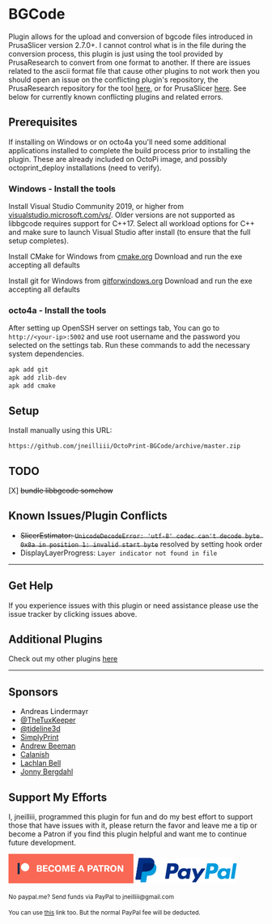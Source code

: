 # BGCode

Plugin allows for the upload and conversion of bgcode files introduced in PrusaSlicer version 2.7.0+. I cannot control what is in the file during the conversion process, this plugin is just using the tool provided by PrusaResearch to convert from one format to another. If there are issues related to the ascii format file that cause other plugins to not work then you should open an issue on the conflicting plugin's repository, the PrusaResearch repository for the tool [here](https://github.com/prusa3d/libbgcode/issues?q=is%3Aissue+is%3Aopen+sort%3Aupdated-desc), or for PrusaSlicer [here](https://github.com/prusa3d/PrusaSlicer/issues?q=is%3Aissue+is%3Aopen+sort%3Aupdated-desc). See below for currently known conflicting plugins and related errors. 

## Prerequisites

If installing on Windows or on octo4a you'll need some additional applications installed to complete the build process prior to installing the plugin. These are already included on OctoPi image, and possibly octoprint_deploy installations (need to verify). 

### Windows - Install the tools

Install Visual Studio Community 2019, or higher from [visualstudio.microsoft.com/vs/](https://visualstudio.microsoft.com/vs/).
Older versions are not supported as libbgcode requires support for C++17.
Select all workload options for C++ and make sure to launch Visual Studio after install (to ensure that the full setup completes).

Install CMake for Windows from [cmake.org](https://cmake.org/)
Download and run the exe accepting all defaults

Install git for Windows from [gitforwindows.org](https://gitforwindows.org/)
Download and run the exe accepting all defaults

### octo4a - Install the tools

After setting up OpenSSH server on settings tab, You can go to `http://<your-ip>:5002` and use root username and the password you selected on the settings tab. Run these commands to add the necessary system dependencies.

```
apk add git
apk add zlib-dev
apk add cmake
```

## Setup

Install manually using this URL:

    https://github.com/jneilliii/OctoPrint-BGCode/archive/master.zip

## TODO

[X] ~~bundle libbgcode somehow~~

## Known Issues/Plugin Conflicts

- ~~SlicerEstimator: `UnicodeDecodeError: 'utf-8' codec can't decode byte 0x8a in position 1: invalid start byte`~~ resolved by setting hook order
- DisplayLayerProgress: `Layer indicator not found in file`

---

## Get Help

If you experience issues with this plugin or need assistance please use the issue tracker by clicking issues above.

## Additional Plugins

Check out my other plugins [here](https://plugins.octoprint.org/by_author/#jneilliii)

---

## Sponsors
- Andreas Lindermayr
- [@TheTuxKeeper](https://github.com/thetuxkeeper)
- [@tideline3d](https://github.com/tideline3d/)
- [SimplyPrint](https://simplyprint.io/)
- [Andrew Beeman](https://github.com/Kiendeleo)
- [Calanish](https://github.com/calanish)
- [Lachlan Bell](https://lachy.io/)
- [Jonny Bergdahl](https://github.com/bergdahl)
## Support My Efforts
I, jneilliii, programmed this plugin for fun and do my best effort to support those that have issues with it, please return the favor and leave me a tip or become a Patron if you find this plugin helpful and want me to continue future development.

[![Patreon](patreon-with-text-new.png)](https://www.patreon.com/jneilliii) [![paypal](paypal-with-text.png)](https://paypal.me/jneilliii)

<small>No paypal.me? Send funds via PayPal to jneilliii&#64;gmail&#46;com

You can use [this](https://www.paypal.com/cgi-bin/webscr?cmd=_xclick&business=jneilliii@gmail.com) link too. But the normal PayPal fee will be deducted.
</small>

